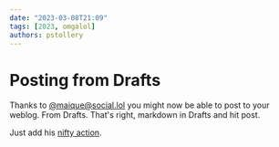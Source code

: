 ```yaml
---
date: "2023-03-08T21:09"
tags: [2023, omgalol]
authors: pstollery
---
```


# Posting from Drafts

Thanks to [@maique@social.lol](https://social.lol/@maique) you might now be able to post to your weblog. From Drafts. That's right, markdown in Drafts and hit post.

Just add his [nifty action](https://directory.getdrafts.com/a/2HW). 

<!-- truncate -->